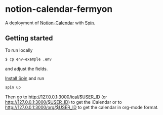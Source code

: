 # notion-calendar-fermyon

A deployment of [Notion-Calendar](https://github.com/trobanga/notion-calendar) with [Spin](https://developer.fermyon.com/spin/v2/index).

## Getting started
To run locally 
``` sh
$ cp env-example .env
```
and adjust the fields.

[Install Spin](https://developer.fermyon.com/spin/v2/install) and run 
``` sh
spin up 
```
Then go to http://127.0.0.1:3000/ical/$USER_ID (or http://127.0.0.1:3000/$USER_ID) to get the iCalendar or to http://127.0.0.1:3000/org/$USER_ID to get the calendar in org-mode format.
